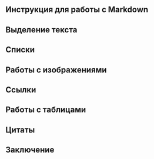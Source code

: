 ## Инструкция для работы с Markdown

## Выделение текста

## Списки

## Работы с изображениями

## Ссылки

## Работы с таблицами

## Цитаты

## Заключение